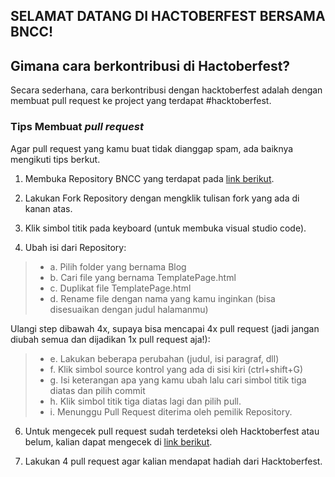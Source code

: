 ## SELAMAT DATANG DI HACTOBERFEST BERSAMA BNCC!

## Gimana cara berkontribusi di Hactoberfest?
Secara sederhana, cara berkontribusi dengan hacktoberfest adalah dengan membuat pull request ke project yang terdapat #hacktoberfest. 

### **Tips Membuat *pull request***
Agar pull request yang kamu buat tidak dianggap spam, ada baiknya mengikuti tips berkut.
1. Membuka Repository BNCC yang terdapat pada [link berikut](https://github.com/BNCC-Malang/Hacktoberfest2021).

2. Lakukan Fork Repository dengan mengklik tulisan fork yang ada di kanan atas.

3. Klik simbol titik pada keyboard (untuk membuka visual studio code).

3. Ubah isi dari Repository:
> - a. Pilih folder yang bernama Blog
> - b. Cari file yang bernama TemplatePage.html
> - c. Duplikat file TemplatePage.html
> - d. Rename file dengan nama yang kamu inginkan (bisa disesuaikan dengan judul halamanmu)

Ulangi step dibawah 4x, supaya bisa mencapai 4x pull request (jadi jangan diubah semua dan dijadikan 1x pull request aja!):
> - e. Lakukan beberapa perubahan (judul, isi paragraf, dll)
> - f. Klik simbol source kontrol yang ada di sisi kiri (ctrl+shift+G)
> - g. Isi keterangan apa yang kamu ubah lalu cari simbol titik tiga diatas dan pilih commit
> - h. Klik simbol titik tiga diatas lagi dan pilih pull.
> - i. Menunggu Pull Request diterima oleh pemilik Repository.

6. Untuk mengecek pull request sudah terdeteksi oleh Hacktoberfest atau belum, kalian dapat mengecek di [link berikut](https://hacktoberfest.digitalocean.com/profile).

7. Lakukan 4 pull request agar kalian mendapat hadiah dari Hacktoberfest.

